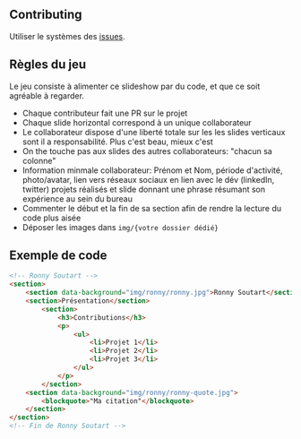 ## Contributing

Utiliser le systèmes des [issues](https://github.com/adriens/livre-or-collaborateurs-glia-slideshow/issues).


## Règles du jeu

Le jeu consiste à alimenter ce slideshow par du code, et que ce soit agréable à regarder.

- Chaque contributeur fait une PR sur le projet
- Chaque slide horizontal correspond à un unique collaborateur
- Le collaborateur dispose d'une liberté totale sur les les slides verticaux sont il  a responsabilité. Plus c'est beau, mieux c'est
- On the touche pas aux slides des autres collaborateurs: "chacun sa colonne"
- Information minmale collaborateur: Prénom et Nom, période d'activité, photo/avatar, lien vers réseaux sociaux en lien avec le dév (linkedIn, twitter) projets réalisés et slide donnant une phrase résumant son expérience au sein du bureau
- Commenter le début et la fin de sa section afin de rendre la lecture du code plus aisée
- Déposer les images dans `img/{votre dossier dédié}`

## Exemple de code

```html
<!-- Ronny Soutart -->
<section>
    <section data-background="img/ronny/ronny.jpg">Ronny Soutart</section>
    <section>Présentation</section>
        <section>
            <h3>Contributions</h3>
            <p>
                <ul>
                    <li>Projet 1</li>
                    <li>Projet 2</li>
                    <li>Projet 3</li>
                </ul>
            </p>
        </section>
    <section data-background="img/ronny/ronny-quote.jpg">
        <blockquote>"Ma citation"</blockquote>
    </section>
</section>
<!-- Fin de Ronny Soutart -->
```
